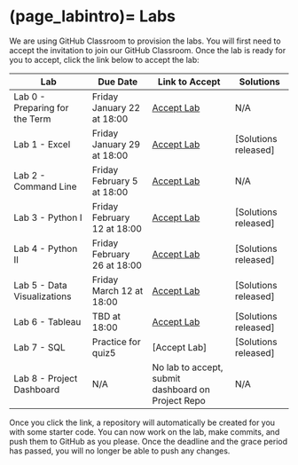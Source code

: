 (page_labintro)=
Labs
=======================

We are using GitHub Classroom to provision the labs. 
You will first need to accept the invitation to join our GitHub Classroom.
Once the lab is ready for you to accept, click the link below to accept the lab:

| Lab                         | Due Date                     | Link to Accept                                        | Solutions                                                               |
|-----------------------------|------------------------------|-------------------------------------------------------|-------------------------------------------------------------------------|
| Lab 0 - Preparing for the Term | Friday January 22 at 18:00 | [Accept Lab](https://classroom.github.com/a/0vMuOuZl) | N/A
| Lab 1 - Excel               | Friday January 29 at 18:00 | [Accept Lab](https://classroom.github.com/a/UynYznfO) | [Solutions released]            |
| Lab 2 - Command Line        | Friday February 5 at 18:00    | [Accept Lab](https://classroom.github.com/a/_MbwwHLF) | N/A                                                                     |
| Lab 3 - Python I            | Friday February 12 at 18:00   | [Accept Lab](https://classroom.github.com/a/_0r32sQn) | [Solutions released] |
| Lab 4 - Python II           | Friday February 26 at 18:00   | [Accept Lab](https://classroom.github.com/a/p4ay_98T) | [Solutions released] |
| Lab 5 - Data Visualizations | Friday March 12 at 18:00  | [Accept Lab](https://classroom.github.com/a/KnCEBpSJ) | [Solutions released] |
| Lab 6 - Tableau             | TBD at 18:00  | [Accept Lab](https://classroom.github.com/a/-qyvQVnI) | [Solutions released]                                                                    |
| Lab 7 - SQL               | Practice for quiz5   | [Accept Lab] | [Solutions released]                                                                    |
| Lab 8 - Project Dashboard  | N/A                          | No lab to accept, submit dashboard on Project Repo    | N/A                                                                    |

Once you click the link, a repository will automatically be created for you with some starter code.
You can now work on the lab, make commits, and push them to GitHub as you please. 
Once the deadline and the grace period has passed, you will no longer be able to push any changes.
